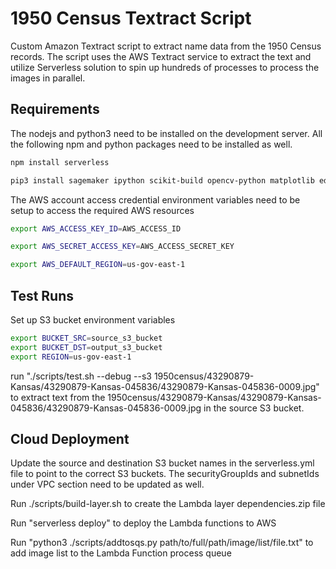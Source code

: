 # 1950 Census Textract Script
Custom Amazon Textract script to extract name data from the 1950 Census records.
The script uses the AWS Textract service to extract the text and utilize Serverless solution to spin
up hundreds of processes to process the images in parallel.

## Requirements
The nodejs and python3 need to be installed on the development server.  All the following npm and python packages need to be installed as well.

```bash
npm install serverless

pip3 install sagemaker ipython scikit-build opencv-python matplotlib editdistance fuzzywuzzy python-Levenshtein
```
The AWS account access credential environment variables need to be setup to access the required AWS resources

```bash
export AWS_ACCESS_KEY_ID=AWS_ACCESS_ID

export AWS_SECRET_ACCESS_KEY=AWS_ACCESS_SECRET_KEY

export AWS_DEFAULT_REGION=us-gov-east-1 
```

## Test Runs
Set up S3 bucket environment variables
```bash
export BUCKET_SRC=source_s3_bucket
export BUCKET_DST=output_s3_bucket
export REGION=us-gov-east-1
```

run "./scripts/test.sh --debug --s3 1950census/43290879-Kansas/43290879-Kansas-045836/43290879-Kansas-045836-0009.jpg" to extract text from the 1950census/43290879-Kansas/43290879-Kansas-045836/43290879-Kansas-045836-0009.jpg in the source S3 bucket.

## Cloud Deployment
Update the source and destination S3 bucket names in the serverless.yml file to point to the correct S3 buckets. The securityGroupIds and subnetIds under VPC section need to be updated as well.

Run ./scripts/build-layer.sh to create the Lambda layer dependencies.zip file

Run "serverless deploy" to deploy the Lambda functions to AWS 

Run "python3 ./scripts/addtosqs.py path/to/full/path/image/list/file.txt" to add image list to the Lambda Function process queue 


